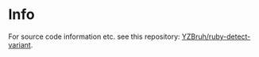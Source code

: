 # Info

For source code information etc. see this repository: [YZBruh/ruby-detect-variant](https://github.com/YZBruh/ruby-detect-variant).
